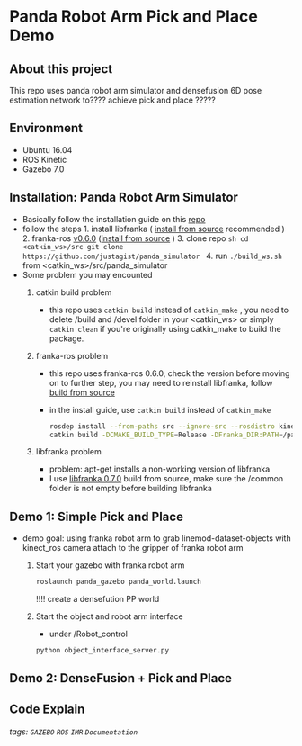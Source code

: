 Panda Robot Arm Pick and Place Demo
===

## About this project

This repo uses panda robot arm simulator and densefusion 6D pose estimation network to???? achieve pick and place ?????

## Environment
-    Ubuntu 16.04
-    ROS Kinetic
-    Gazebo 7.0
## Installation: Panda Robot Arm Simulator 
-    Basically follow the installation guide on this [repo](https://github.com/justagist/panda_simulator)
-    follow the steps
    1.  install libfranka ( [install from source](https://frankaemika.github.io/docs/installation_linux.html#building-from-source) recommended )
    2.  franka-ros [v0.6.0]( https://github.com/frankaemika/franka_ros/commit/49e5ac1055e332581b4520a1bd9ac8aaf4580fb1) ([install from source](https://frankaemika.github.io/docs/installation_linux.html#building-from-source) )
        3.  clone repo
    ```sh
    cd <catkin_ws>/src
    git clone https://github.com/justagist/panda_simulator
    ```
    4.  run `./build_ws.sh` from <catkin_ws>/src/panda_simulator
- Some problem you may encounted
    1. catkin build problem 
    
        - this repo uses `catkin build` instead of `catkin_make` , you need to delete /build and /devel folder in your <catkin_ws> or simply `catkin clean` if you're originally using catkin_make to build the package.
    2. franka-ros problem

        - this repo uses franka-ros 0.6.0, check the version before moving on to further step, you may need to reinstall libfranka, follow [build from source](https://frankaemika.github.io/docs/installation_linux.html#building-the-ros-packages)
        - in the install guide,  use `catkin build` instead of `catkin_make`
        
            ```sh
            rosdep install --from-paths src --ignore-src --rosdistro kinetic -y --skip-keys libfranka
            catkin build -DCMAKE_BUILD_TYPE=Release -DFranka_DIR:PATH=/path/to/libfranka/build
            ```
    3. libfranka problem
        - problem: apt-get installs a non-working version of libfranka
        - I use [libfranka 0.7.0](https://github.com/frankaemika/libfranka) build from source, make sure the /common folder is not empty before building libfranka
        
## Demo 1: Simple Pick and Place
- demo goal: using franka robot arm to grab linemod-dataset-objects with kinect_ros camera attach to the gripper of franka robot arm
    1. Start your gazebo with franka robot arm
    	```sh
    	roslaunch panda_gazebo panda_world.launch
    	```
        !!!! create a densefution PP world
        
    2. Start the object and robot arm interface
        - under /Robot_control    
        ```sh
    	python object_interface_server.py
    	```
    
## Demo 2: DenseFusion + Pick and Place 
## Code Explain


###### tags: `GAZEBO` `ROS` `IMR` `Documentation`
